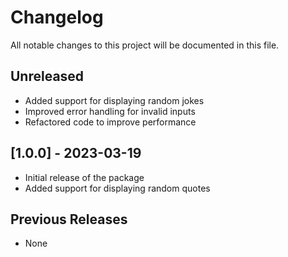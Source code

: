 # Changelog

All notable changes to this project will be documented in this file.

## Unreleased

- Added support for displaying random jokes
- Improved error handling for invalid inputs
- Refactored code to improve performance

## [1.0.0] - 2023-03-19

- Initial release of the package
- Added support for displaying random quotes

## Previous Releases

- None

